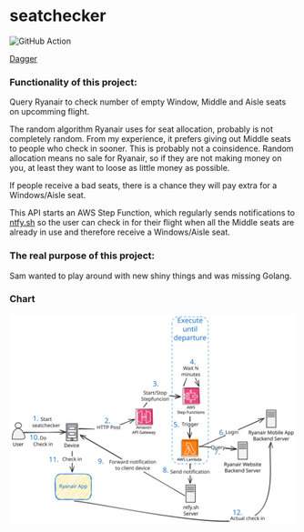 # seatchecker

![GitHub Action](https://github.com/Cupprum/seatchecker/actions/workflows/dagger.yml/badge.svg?branch=main)

[Dagger](https://dagger.cloud/Cupprum/traces)

### Functionality of this project:
Query Ryanair to check number of empty Window, Middle and Aisle seats on upcomming flight.

The random algorithm Ryanair uses for seat allocation, probably is not completely random. From my experience, it prefers giving out Middle seats to people who check in sooner. This is probably not a coinsidence. 
Random allocation means no sale for Ryanair, so if they are not making money on you, at least they want to loose as little money as possible.

If people receive a bad seats, there is a chance they will pay extra for a Windows/Aisle seat.

This API starts an AWS Step Function, which regularly sends notifications to [ntfy.sh](https://ntfy.sh) so the user can check in for their flight when all the Middle seats are already in use and therefore receive a Windows/Aisle seat.

### The real purpose of this project:
Sam wanted to play around with new shiny things and was missing Golang.

### Chart

![seatchecker chart](chart/seatchecker.svg)
